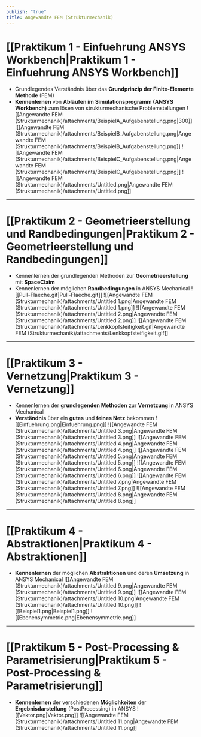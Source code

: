 ```yaml
---
publish: "true"
title: Angewandte FEM (Strukturmechanik)
---
```


# [[Praktikum 1 - Einfuehrung ANSYS Workbench|Praktikum 1 - Einfuehrung ANSYS Workbench]]
- Grundlegendes Verständnis über das **Grundprinzip der Finite-Elemente** **Methode** (FEM)
- **Kennenlernen** von **Abläufen im Simulationsprogramm (ANSYS Workbench)** zum lösen von strukturmechanische Problemstellungen
![[Angewandte FEM (Strukturmechanik)/attachments/BeispielA_Aufgabenstellung.png|300]]
![[Angewandte FEM (Strukturmechanik)/attachments/BeispielB_Aufgabenstellung.png|Angewandte FEM (Strukturmechanik)/attachments/BeispielB_Aufgabenstellung.png]]
![[Angewandte FEM (Strukturmechanik)/attachments/BeispielC_Aufgabenstellung.png|Angewandte FEM (Strukturmechanik)/attachments/BeispielC_Aufgabenstellung.png]]
![[Angewandte FEM (Strukturmechanik)/attachments/Untitled.png|Angewandte FEM (Strukturmechanik)/attachments/Untitled.png]]
  
---
  
# [[Praktikum 2 - Geometrieerstellung und Randbedingungen|Praktikum 2 - Geometrieerstellung und Randbedingungen]]
- Kennenlernen der grundlegenden Methoden zur **Geometrieerstellung** mit **SpaceClaim**
- Kennenlernen der möglichen **Randbedingungen** in ANSYS Mechanical
![[Pull-Flaeche.gif|Pull-Flaeche.gif]]
![[Angewandte FEM (Strukturmechanik)/attachments/Untitled 1.png|Angewandte FEM (Strukturmechanik)/attachments/Untitled 1.png]]
![[Angewandte FEM (Strukturmechanik)/attachments/Untitled 2.png|Angewandte FEM (Strukturmechanik)/attachments/Untitled 2.png]]
![[Angewandte FEM (Strukturmechanik)/attachments/Lenkkopfsteifigkeit.gif|Angewandte FEM (Strukturmechanik)/attachments/Lenkkopfsteifigkeit.gif]]
  
  
---
  
# [[Praktikum 3 - Vernetzung|Praktikum 3 - Vernetzung]]
- Kennenlernen der **grundlegenden Methoden** zur **Vernetzung** in ANSYS Mechanical
- **Verständnis** über ein **gutes** und **feines Netz** bekommen
![[Einfuehrung.png|Einfuehrung.png]]
![[Angewandte FEM (Strukturmechanik)/attachments/Untitled 3.png|Angewandte FEM (Strukturmechanik)/attachments/Untitled 3.png]]
![[Angewandte FEM (Strukturmechanik)/attachments/Untitled 4.png|Angewandte FEM (Strukturmechanik)/attachments/Untitled 4.png]]
![[Angewandte FEM (Strukturmechanik)/attachments/Untitled 5.png|Angewandte FEM (Strukturmechanik)/attachments/Untitled 5.png]]
![[Angewandte FEM (Strukturmechanik)/attachments/Untitled 6.png|Angewandte FEM (Strukturmechanik)/attachments/Untitled 6.png]]
![[Angewandte FEM (Strukturmechanik)/attachments/Untitled 7.png|Angewandte FEM (Strukturmechanik)/attachments/Untitled 7.png]]
![[Angewandte FEM (Strukturmechanik)/attachments/Untitled 8.png|Angewandte FEM (Strukturmechanik)/attachments/Untitled 8.png]]
---
  
# [[Praktikum 4 - Abstraktionen|Praktikum 4 - Abstraktionen]]
- **Kennenlernen** der möglichen **Abstraktionen** und deren **Umsetzung** in ANSYS Mechanical
![[Angewandte FEM (Strukturmechanik)/attachments/Untitled 9.png|Angewandte FEM (Strukturmechanik)/attachments/Untitled 9.png]]
![[Angewandte FEM (Strukturmechanik)/attachments/Untitled 10.png|Angewandte FEM (Strukturmechanik)/attachments/Untitled 10.png]]
![[Beispiel1.png|Beispiel1.png]]
![[Ebenensymmetrie.png|Ebenensymmetrie.png]]
  
  
---
  
# [[Praktikum 5 - Post-Processing & Parametrisierung|Praktikum 5 - Post-Processing & Parametrisierung]]
- **Kennenlernen** der verschiedenen **Möglichkeiten** der **Ergebnisdarstellung** (PostProcessing) in ANSYS
![[Vektor.png|Vektor.png]]
![[Angewandte FEM (Strukturmechanik)/attachments/Untitled 11.png|Angewandte FEM (Strukturmechanik)/attachments/Untitled 11.png]]

